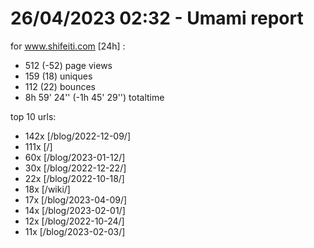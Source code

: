 # 26/04/2023 02:32 - Umami report
for www.shifeiti.com [24h] :

 - 512 (-52) page views
 - 159 (18) uniques
 - 112 (22) bounces
 - 8h 59' 24'' (-1h 45' 29'') totaltime


top 10 urls:
 - 142x [/blog/2022-12-09/]
 - 111x [/]
 - 60x [/blog/2023-01-12/]
 - 30x [/blog/2022-12-22/]
 - 22x [/blog/2022-10-18/]
 - 18x [/wiki/]
 - 17x [/blog/2023-04-09/]
 - 14x [/blog/2023-02-01/]
 - 12x [/blog/2022-10-24/]
 - 11x [/blog/2023-02-03/]


